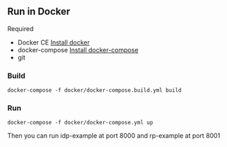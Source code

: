 ## Run in Docker
Required
- Docker CE [Install docker](https://docs.docker.com/install/)
- docker-compose [Install docker-compose](https://docs.docker.com/compose/install/)
- git

### Build

```
docker-compose -f docker/docker-compose.build.yml build
```

### Run

```
docker-compose -f docker/docker-compose.yml up
```

Then you can run idp-example at port 8000 and rp-example at port 8001
